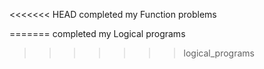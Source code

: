 <<<<<<< HEAD
completed my Function problems

=======
completed my Logical programs
>>>>>>> logical_programs
